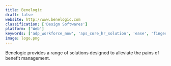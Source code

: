 ```yaml
---
title: Benelogic
draft: false 
website: http://www.benelogic.com
classification: ['Design Softwares']
platform: ['Web']
keywords: ['adp_workforce_now', 'aps_core_hr_solution', 'ease', 'fingercheck', 'goco', 'human_interest', 'justworks', 'namely', 'onpay', 'paychex_flex', 'paycor', 'peoplesoft', 'rippling', 'zenefits']
image: logo.png
---
```

Benelogic provides a range of solutions designed to alleviate the pains of benefit management.
